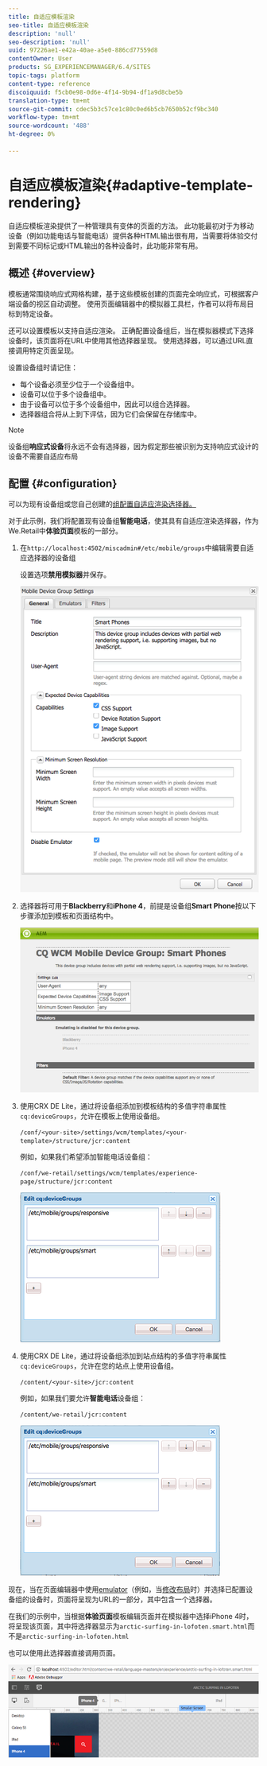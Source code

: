 ```yaml
---
title: 自适应模板渲染
seo-title: 自适应模板渲染
description: 'null'
seo-description: 'null'
uuid: 97226ae1-e42a-40ae-a5e0-886cd77559d8
contentOwner: User
products: SG_EXPERIENCEMANAGER/6.4/SITES
topic-tags: platform
content-type: reference
discoiquuid: f5cb0e98-0d6e-4f14-9b94-df1a9d8cbe5b
translation-type: tm+mt
source-git-commit: cdec5b3c57ce1c80c0ed6b5cb7650b52cf9bc340
workflow-type: tm+mt
source-wordcount: '488'
ht-degree: 0%

---
```



# 自适应模板渲染{#adaptive-template-rendering}

自适应模板渲染提供了一种管理具有变体的页面的方法。 此功能最初对于为移动设备（例如功能电话与智能电话）提供各种HTML输出很有用，当需要将体验交付到需要不同标记或HTML输出的各种设备时，此功能非常有用。

## 概述 {#overview}

模板通常围绕响应式网格构建，基于这些模板创建的页面完全响应式，可根据客户端设备的视区自动调整。 使用页面编辑器中的模拟器工具栏，作者可以将布局目标到特定设备。

还可以设置模板以支持自适应渲染。 正确配置设备组后，当在模拟器模式下选择设备时，该页面将在URL中使用其他选择器呈现。 使用选择器，可以通过URL直接调用特定页面呈现。

设置设备组时请记住：

* 每个设备必须至少位于一个设备组中。
* 设备可以位于多个设备组中。
* 由于设备可以位于多个设备组中，因此可以组合选择器。
* 选择器组合将从上到下评估，因为它们会保留在存储库中。

>[!NOTE]
>
>设备组&#x200B;**响应式设备**&#x200B;将永远不会有选择器，因为假定那些被识别为支持响应式设计的设备不需要自适应布局

## 配置 {#configuration}

可以为现有设备组或您自己创建的[组配置自适应渲染选择器。](/help/sites-developing/mobile.md#device-groups)

对于此示例，我们将配置现有设备组&#x200B;**智能电话**，使其具有自适应渲染选择器，作为We.Retail中&#x200B;**体验页面**&#x200B;模板的一部分。

1. 在`http://localhost:4502/miscadmin#/etc/mobile/groups`中编辑需要自适应选择器的设备组

   设置选项&#x200B;**禁用模拟器**&#x200B;并保存。

   ![chlimage_1-157](assets/chlimage_1-157.png)

1. 选择器将可用于&#x200B;**Blackberry**&#x200B;和&#x200B;**iPhone 4**，前提是设备组&#x200B;**Smart Phone**&#x200B;按以下步骤添加到模板和页面结构中。

   ![chlimage_1-158](assets/chlimage_1-158.png)

1. 使用CRX DE Lite，通过将设备组添加到模板结构的多值字符串属性`cq:deviceGroups`，允许在模板上使用设备组。

   `/conf/<your-site>/settings/wcm/templates/<your-template>/structure/jcr:content`

   例如，如果我们希望添加智能电话设备组：

   `/conf/we-retail/settings/wcm/templates/experience-page/structure/jcr:content`

   ![chlimage_1-159](assets/chlimage_1-159.png)

1. 使用CRX DE Lite，通过将设备组添加到站点结构的多值字符串属性`cq:deviceGroups`，允许在您的站点上使用设备组。

   `/content/<your-site>/jcr:content`

   例如，如果我们要允许&#x200B;**智能电话**&#x200B;设备组：

   `/content/we-retail/jcr:content`

   ![chlimage_1-160](assets/chlimage_1-160.png)

现在，当在页面编辑器中使用[emulator](/help/sites-authoring/responsive-layout.md#layout-definitions-device-emulation-and-breakpoints)（例如，当[修改布局](/help/sites-authoring/responsive-layout.md)时）并选择已配置设备组的设备时，页面将呈现为URL的一部分，其中包含一个选择器。

在我们的示例中，当根据&#x200B;**体验页面**&#x200B;模板编辑页面并在模拟器中选择iPhone 4时，将呈现该页面，其中将选择器显示为`arctic-surfing-in-lofoten.smart.html`而不是`arctic-surfing-in-lofoten.html`

也可以使用此选择器直接调用页面。

![chlimage_1-161](assets/chlimage_1-161.png)

